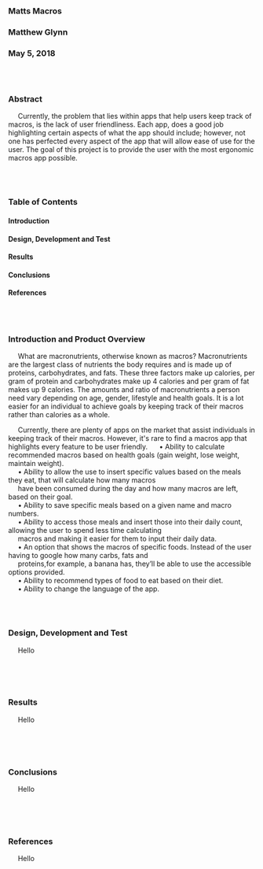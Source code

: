 ### Matts Macros
### Matthew Glynn
### May 5, 2018
<br></br>
### Abstract
&nbsp;&nbsp;&nbsp;&nbsp; Currently, the problem that lies within apps that help users keep track of macros, is the lack of user friendliness. Each app, does a good job highlighting certain aspects of what the app should include; however, not one has perfected every aspect of the app that will allow ease of use for the user. The goal of this project is to provide the user with the most ergonomic macros app possible.

<br></br>
### Table of Contents
#### Introduction
#### Design, Development and Test
#### Results
#### Conclusions
#### References

<br></br>
### Introduction and Product Overview
&nbsp;&nbsp;&nbsp;&nbsp; What are macronutrients, otherwise known as macros? Macronutrients are the largest class of nutrients the body requires and is made up of proteins, carbohydrates, and fats. These three factors make up calories, per gram of protein and carbohydrates make up 4 calories and per gram of fat makes up 9 calories. The amounts and ratio of macronutrients a person need vary depending on age, gender, lifestyle and health goals. It is a lot easier for an individual to achieve goals by keeping track of their macros rather than calories as a whole. 

&nbsp;&nbsp;&nbsp;&nbsp; Currently, there are plenty of apps on the market that assist individuals in keeping track of their macros. However, it's rare to find a macros app that highlights every feature to be user friendly.
&nbsp;&nbsp;&nbsp;&nbsp; •	Ability to calculate recommended macros based on health goals (gain weight, lose weight, maintain weight).   
&nbsp;&nbsp;&nbsp;&nbsp; •	Ability to allow the use to insert specific values based on the meals they eat, that will calculate how many macros  
&nbsp;&nbsp;&nbsp;&nbsp; have been consumed during the day and how many macros are left, based on their goal.   
&nbsp;&nbsp;&nbsp;&nbsp; •	Ability to save specific meals based on a given name and macro numbers.  
&nbsp;&nbsp;&nbsp;&nbsp; •	Ability to access those meals and insert those into their daily count, allowing the user to spend less time calculating  
&nbsp;&nbsp;&nbsp;&nbsp; macros and making it easier for them to input their daily data.   
&nbsp;&nbsp;&nbsp;&nbsp; •	An option that shows the macros of specific foods. Instead of the user having to google how many carbs, fats and  
&nbsp;&nbsp;&nbsp;&nbsp; proteins,for example, a banana has, they’ll be able to use the accessible options provided.   
&nbsp;&nbsp;&nbsp;&nbsp; •	Ability to recommend types of food to eat based on their diet.   
&nbsp;&nbsp;&nbsp;&nbsp; •	Ability to change the language of the app. 

<br></br>
### Design, Development and Test
&nbsp;&nbsp;&nbsp;&nbsp; Hello
<br></br>

<br></br>
### Results
&nbsp;&nbsp;&nbsp;&nbsp; Hello
<br></br>

<br></br>
### Conclusions
&nbsp;&nbsp;&nbsp;&nbsp; Hello
<br></br>

<br></br>
### References
&nbsp;&nbsp;&nbsp;&nbsp; Hello
<br></br>
